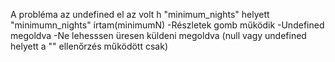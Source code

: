 A probléma az undefined el az volt h "minimum_nights" helyett "minimumn_nights" írtam(minimumN)
-Részletek gomb működik
-Undefined megoldva
-Ne lehesssen üresen küldeni megoldva (null vagy undefined helyett a "" ellenőrzés működött csak)
